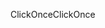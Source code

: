 <span data-ttu-id="2eb55-101">ClickOnce</span><span class="sxs-lookup"><span data-stu-id="2eb55-101">ClickOnce</span></span>